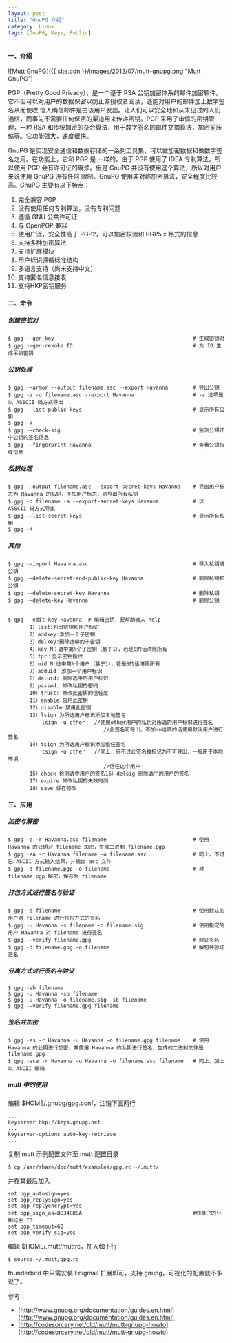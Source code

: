 ```yaml
---
layout: post
title: "GnuPG 介绍"
category: Linux
tags: [GnuPG, Keys, Public]
---
```


#### 一、介绍

![Mutt GnuPG]({{ site.cdn }}/images/2012/07/mutt-gnupg.png "Mutt GnuPG")

PGP（Pretty Good Privacy），是一个基于 RSA 公钥加密体系的邮件加密软件。它不但可以对用户的数据保密以防止非授权者阅读，还能对用户的邮件加上数字签名从而使收 信人确信邮件是由该用户发出。让人们可以安全地和从未见过的人们通信，而事先不需要任何保密的渠道用来传递密钥。PGP 采用了审慎的密钥管理，一种 RSA 和传统加密的杂合算法，用于数字签名的邮件文摘算法，加密前压缩等。它功能强大，速度很快。

<!-- more -->

GnuPG 是实现安全通信和数据存储的一系列工具集，可以做加密数据和做数字签名之用。在功能上，它和 PGP 是 一样的。由于 PGP 使用了 IDEA 专利算法，所以使用 PGP 会有许可证的麻烦。但是 GnuPG 并没有使用这个算法，所以对用户来说使用 GnuPG 没有任何 限制。GnuPG 使用非对称加密算法，安全程度比较高。GnuPG 主要有以下特点：

1. 完全兼容 PGP
2. 没有使用任何专利算法，没有专利问题
3. 遵循 GNU 公共许可证
4. 与 OpenPGP 兼容
5. 使用广泛，安全性高于 PGP2，可以加密校验和 PGP5.x 格式的信息
6. 支持多种加密算法
7. 支持扩展模块
8. 用户标识遵循标准结构
9. 多语言支持（尚未支持中文）
10. 支持匿名信息接收
11. 支持HKP密钥服务

#### 二、命令

##### 创建密钥对

    $ gpg --gen-key                                             # 生成密钥对
    $ gpg --gen-revoke ID                                       # 为 ID 生成吊销密钥

##### 公钥处理

    $ gpg --armor --output filename.asc --export Havanna        # 导出公钥
    $ gpg -a -o filename.asc --export Havanna                   # -a 选项是以 ASSCII 码方式导出
    $ gpg --list-public-keys                                    # 显示所有公钥
    $ gpg -k
    $ gpg --check-sig                                           # 监测公钥环中公钥的签名信息
    $ gpg --fingerprint Havanna                                 # 查看公钥指纹信息

##### 私钥处理

    $ gpg --output filename.asc --export-secret-keys Havanna    # 导出用户标志为 Havanna 的私钥，不加用户标志，则导出所有私钥
    $ gpg -o filename -a --export-secret-keys Havanna           # 以 ASSCII 码方式导出
    $ gpg --list-secret-keys                                    # 显示所有私钥
    $ gpg -K

##### 其他

    $ gpg --import Havanna.asc                                  # 导入私钥或公钥
    $ gpg --delete-secret-and-public-key Havanna                # 删除私钥和公钥
    $ gpg --delete-secret-key Havanna                           # 删除私钥
    $ gpg --delete-key Havanna                                  # 删除公钥


    $ gpg --edit-key Havanna  # 编辑密钥，要帮助输入 help
           1）list:列出密钥和用户标识
           2）addkey:添加一个子密钥
           3）delkey:删除选中的子密钥
           4）key N：选中第N个子密钥（基于1），若是0的话清除所有
           5）fpr：显示密钥指纹
           6）uid N:选中第N个用户（基于1），若是0的话清除所有
           7）adduid：添加一个用户标识
           8）deluid: 删除选中的用户标识
           9）passwd: 修改私钥的密码
           10）trust: 修改此密钥的信任度
           11）enable:启用此密钥
           12）disable:禁用此密钥
           13）lsign 为所选用户标识添加本地签名
               lsign -u other   //使用other用户的私钥对所选的用户标识进行签名
                                   //此签名可导出，不加-u选项的话使用默认用户进行签名
           14）tsign 为所选用户标识添加信任签名
               tsign -u other   //同上，只不过此签名被标记为不可导出，一般用于本地环境
                                   //信任这个用户
           15）check 检测选中用户的签名16）delsig 删除选中的用户的签名
           17）expire 修改私钥的失效时间
           18）save 保存修改

#### 三、应用

##### 加密与解密

    $ gpg -e -r Havanna.asc filename                            # 使用 Havanna 的公钥对 filename 加密，生成二进制 filename.pgp
    $ gpg -ea -r Havanna filename -o filename.asc               # 同上，不过已 ASCII 方式输入结果，并输出 asc 文件
    $ gpg -d filename.pgp -o filename                           # 对 filename.pgp 解密，保存为 filename

##### 打包方式进行签名与验证

    $ gpg -s filename                                           # 使用默认的用户对 filename 进行打包方式的签名
    $ gpg -u Havanna -s filename -o filename.sig                # 使用指定的用户 Havanna 对 filename 进行签名
    $ gpg --verify filename.gpg                                 # 验证签名
    $ gpg -d filename.gpg -o filename                           # 解包并验证签名

##### 分离方式进行签名与验证

    $ gpg -sb filename
    $ gpg -u Havanna -sb filename
    $ gpg -u Havanna -o filename.sig -sb filename
    $ gpg --verify filename.gpg filename

##### 签名并加密

    $ gpg -es -r Havanna -u Havanna -o filename.gpg filename    # 使用 Havanna 的公钥进行加密，并使用 Havanna 的私钥进行签名，生成的二进制文件是 filename.gpg
    $ gpg -esa -r Havanna -u Havanna -o filename.asc filename   # 同上，加上以 ASCII 编码

##### mutt 中的使用

编辑 $HOME/.gnupg/gpg.conf，注销下面两行

    ...
    keyserver hkp://keys.gnupg.net
    ...
    keyserver-options auto-key-retrieve
    ...

复制 mutt 示例配置文件至 mutt 配置目录

    $ cp /usr/share/doc/mutt/examples/gpg.rc ~/.mutt/

并在其最后加入

    set pgp_autosign=yes
    set pgp_replysign=yes
    set pgp_replyencrypt=yes
    set pgp_sign_as=BB34888A                                    #你自己的公钥标志 ID
    set pgp_timeout=60
    set pgp_verify_sig=yes

编辑 $HOME/.mutt/muttrc，加入如下行

    $ source ~/.mutt/gpg.rc

thunderbird 中只需安装 Enigmail 扩展即可，支持 gnupg，可视化的配置就不多说了。

参考：

- [http://www.gnupg.org/documentation/guides.en.html](http://www.gnupg.org/documentation/guides.en.html)
- [http://codesorcery.net/old/mutt/mutt-gnupg-howto](http://codesorcery.net/old/mutt/mutt-gnupg-howto)
